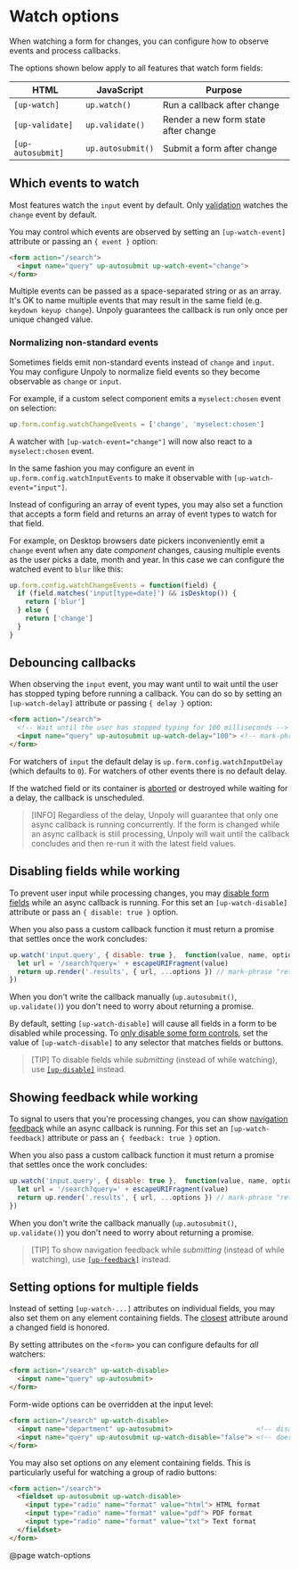 Watch options
=============

When watching a form for changes, you can configure how to observe events
and process callbacks.

The options shown below apply to all features that watch form fields:

| HTML              | JavaScript        | Purpose                              |
|-------------------|-------------------|--------------------------------------|
| `[up-watch]`      | `up.watch()`      | Run a callback after change          |
| `[up-validate]`   | `up.validate()`   | Render a new form state after change |
| `[up-autosubmit]` | `up.autosubmit()` | Submit a form after change           |



Which events to watch
---------------------

Most features watch the `input` event by default. Only [validation](/up-validate) watches the `change` event by default.

You may control which events are observed by setting an `[up-watch-event]` attribute or passing
an `{ event }` option:

```html
<form action="/search">
  <input name="query" up-autosubmit up-watch-event="change">
</form>
```

Multiple events can be passed as a space-separated string or as an array.
It's OK to name multiple events that may result in the same field (e.g. `keydown keyup change`).
Unpoly guarantees the callback is run only once per unique changed value.

### Normalizing non-standard events

Sometimes fields emit non-standard events instead of `change` and `input`.
You may configure Unpoly to normalize field events so they become
observable as `change` or `input`.

For example, if a custom select component emits a `myselect:chosen` event on selection:

```js
up.form.config.watchChangeEvents = ['change', 'myselect:chosen']
```

A watcher with `[up-watch-event="change"]` will now also react to a `myselect:chosen` event.

In the same fashion you may configure an event in `up.form.config.watchInputEvents`
to make it observable with `[up-watch-event="input"]`.

Instead of configuring an array of event types, you may also set a function that accepts
a form field and returns an array of event types to watch for that field.

For example,
on Desktop browsers date pickers inconveniently emit a `change` event when any date *component*
changes, causing multiple events as the user picks a date, month and year. In this case
we can configure the watched event to `blur` like this:

```js
up.form.config.watchChangeEvents = function(field) { 
  if (field.matches('input[type=date]') && isDesktop()) {
    return ['blur']
  } else {
    return ['change']
  }
}
```


Debouncing callbacks
--------------------

When observing the `input` event, you may want until to wait until the user has stopped
typing before running a callback. You can do so by setting an `[up-watch-delay]` attribute
or passing `{ delay }` option:

```html
<form action="/search">
  <!-- Wait until the user has stopped typing for 100 milliseconds -->
  <input name="query" up-autosubmit up-watch-delay="100"> <!-- mark-phrase "up-watch-delay" -->
</form>
```


For watchers of `input` the default delay is `up.form.config.watchInputDelay` (which defaults to `0`).
For watchers of other events there is no default delay.

If the watched field or its container is [aborted](/aborting-requests) or destroyed while waiting for a delay,
the callback is unscheduled.

> [INFO]
> Regardless of the delay, Unpoly will guarantee that only one async callback is running concurrently.
> If the form is changed while an async callback is still processing,
> Unpoly will wait until the callback concludes and then re-run it with the latest field values.



Disabling fields while working
------------------------------

To prevent user input while processing changes, you may [disable form fields](/disabling-forms)
while an async callback is running. For this set an `[up-watch-disable]` attribute or
pass an `{ disable: true }` option.

When you also pass a custom callback function it must return a promise that settles once the work concludes:

```js
up.watch('input.query', { disable: true },  function(value, name, options) {
  let url = '/search?query=' + escapeURIFragment(value)
  return up.render('.results', { url, ...options }) // mark-phrase "return"
})
```

When you don't write the callback manually (`up.autosubmit()`, `up.validate()`) you don't need to
worry about returning a promise.

By default, setting `[up-watch-disable]` will cause all fields in a form to be disabled while processing.
To [only disable some form controls](/disabling-forms#disabling-some-controls-only),
set the value of `[up-watch-disable]` to any selector that matches fields or buttons.

> [TIP]
> To disable fields while *submitting* (instead of while watching), use [`[up-disable]`](/disabling-forms) instead.


Showing feedback while working
------------------------------

To signal to users that you're processing changes, you can show [navigation feedback](/up.feedback)
while an async callback is running. For this set an `[up-watch-feedback]` attribute or
pass an `{ feedback: true }` option.

When you also pass a custom callback function it must return a promise that settles once the work concludes:

```js
up.watch('input.query', { disable: true },  function(value, name, options) {
  let url = '/search?query=' + escapeURIFragment(value)
  return up.render('.results', { url, ...options }) // mark-phrase "return"
})
```

When you don't write the callback manually (`up.autosubmit()`, `up.validate()`) you don't need to
worry about returning a promise.

> [TIP]
To show navigation feedback while *submitting* (instead of while watching), use [`[up-feedback]`](/disabling-forms) instead.


Setting options for multiple fields
----------------------------------

Instead of setting `[up-watch-...]` attributes on individual fields, you may also set them on any element containing fields.
The [closest](https://developer.mozilla.org/en-US/docs/Web/API/Element/closest) attribute around a changed field is honored.

By setting attributes on the `<form>` you can configure defaults for *all* watchers:

```html
<form action="/search" up-watch-disable>
  <input name="query" up-autosubmit>
</form>
```

Form-wide options can be overridden at the input level:

```html
<form action="/search" up-watch-disable>
  <input name="department" up-autosubmit>                     <!-- disables -->
  <input name="query" up-autosubmit up-watch-disable="false"> <!-- does NOT disable -->
</form>
```

You may also set options on any element containing fields.
This is particularly useful for watching a group of radio buttons:

```html
<form action="/search">
  <fieldset up-autosubmit up-watch-disable>
    <input type="radio" name="format" value="html"> HTML format
    <input type="radio" name="format" value="pdf"> PDF format
    <input type="radio" name="format" value="txt"> Text format
  </fieldset>
</form>
```


@page watch-options
